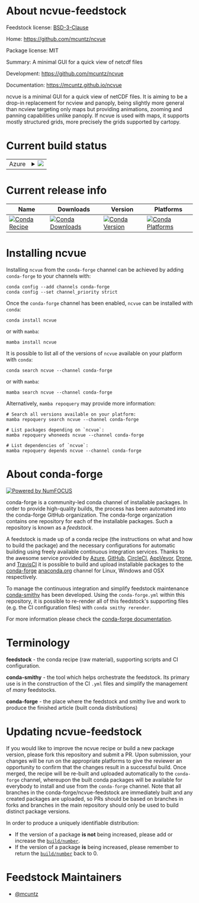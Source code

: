 About ncvue-feedstock
=====================

Feedstock license: [BSD-3-Clause](https://github.com/conda-forge/ncvue-feedstock/blob/main/LICENSE.txt)

Home: https://github.com/mcuntz/ncvue

Package license: MIT

Summary: A minimal GUI for a quick view of netcdf files

Development: https://github.com/mcuntz/ncvue

Documentation: https://mcuntz.github.io/ncvue

ncvue is a minimal GUI for a quick view of netCDF files. It is aiming to
be a drop-in replacement for ncview and panoply, being slightly more
general than ncview targeting only maps but providing animations, zooming
and panning capabilities unlike panoply. If ncvue is used with maps,
it supports mostly structured grids, more precisely the grids supported by
cartopy.


Current build status
====================


<table>
    
  <tr>
    <td>Azure</td>
    <td>
      <details>
        <summary>
          <a href="https://dev.azure.com/conda-forge/feedstock-builds/_build/latest?definitionId=16445&branchName=main">
            <img src="https://dev.azure.com/conda-forge/feedstock-builds/_apis/build/status/ncvue-feedstock?branchName=main">
          </a>
        </summary>
        <table>
          <thead><tr><th>Variant</th><th>Status</th></tr></thead>
          <tbody><tr>
              <td>linux_64_python3.10.____cpython</td>
              <td>
                <a href="https://dev.azure.com/conda-forge/feedstock-builds/_build/latest?definitionId=16445&branchName=main">
                  <img src="https://dev.azure.com/conda-forge/feedstock-builds/_apis/build/status/ncvue-feedstock?branchName=main&jobName=linux&configuration=linux%20linux_64_python3.10.____cpython" alt="variant">
                </a>
              </td>
            </tr><tr>
              <td>linux_64_python3.11.____cpython</td>
              <td>
                <a href="https://dev.azure.com/conda-forge/feedstock-builds/_build/latest?definitionId=16445&branchName=main">
                  <img src="https://dev.azure.com/conda-forge/feedstock-builds/_apis/build/status/ncvue-feedstock?branchName=main&jobName=linux&configuration=linux%20linux_64_python3.11.____cpython" alt="variant">
                </a>
              </td>
            </tr><tr>
              <td>linux_64_python3.12.____cpython</td>
              <td>
                <a href="https://dev.azure.com/conda-forge/feedstock-builds/_build/latest?definitionId=16445&branchName=main">
                  <img src="https://dev.azure.com/conda-forge/feedstock-builds/_apis/build/status/ncvue-feedstock?branchName=main&jobName=linux&configuration=linux%20linux_64_python3.12.____cpython" alt="variant">
                </a>
              </td>
            </tr><tr>
              <td>linux_64_python3.8.____cpython</td>
              <td>
                <a href="https://dev.azure.com/conda-forge/feedstock-builds/_build/latest?definitionId=16445&branchName=main">
                  <img src="https://dev.azure.com/conda-forge/feedstock-builds/_apis/build/status/ncvue-feedstock?branchName=main&jobName=linux&configuration=linux%20linux_64_python3.8.____cpython" alt="variant">
                </a>
              </td>
            </tr><tr>
              <td>linux_64_python3.9.____cpython</td>
              <td>
                <a href="https://dev.azure.com/conda-forge/feedstock-builds/_build/latest?definitionId=16445&branchName=main">
                  <img src="https://dev.azure.com/conda-forge/feedstock-builds/_apis/build/status/ncvue-feedstock?branchName=main&jobName=linux&configuration=linux%20linux_64_python3.9.____cpython" alt="variant">
                </a>
              </td>
            </tr><tr>
              <td>osx_64_python3.10.____cpython</td>
              <td>
                <a href="https://dev.azure.com/conda-forge/feedstock-builds/_build/latest?definitionId=16445&branchName=main">
                  <img src="https://dev.azure.com/conda-forge/feedstock-builds/_apis/build/status/ncvue-feedstock?branchName=main&jobName=osx&configuration=osx%20osx_64_python3.10.____cpython" alt="variant">
                </a>
              </td>
            </tr><tr>
              <td>osx_64_python3.11.____cpython</td>
              <td>
                <a href="https://dev.azure.com/conda-forge/feedstock-builds/_build/latest?definitionId=16445&branchName=main">
                  <img src="https://dev.azure.com/conda-forge/feedstock-builds/_apis/build/status/ncvue-feedstock?branchName=main&jobName=osx&configuration=osx%20osx_64_python3.11.____cpython" alt="variant">
                </a>
              </td>
            </tr><tr>
              <td>osx_64_python3.12.____cpython</td>
              <td>
                <a href="https://dev.azure.com/conda-forge/feedstock-builds/_build/latest?definitionId=16445&branchName=main">
                  <img src="https://dev.azure.com/conda-forge/feedstock-builds/_apis/build/status/ncvue-feedstock?branchName=main&jobName=osx&configuration=osx%20osx_64_python3.12.____cpython" alt="variant">
                </a>
              </td>
            </tr><tr>
              <td>osx_64_python3.8.____cpython</td>
              <td>
                <a href="https://dev.azure.com/conda-forge/feedstock-builds/_build/latest?definitionId=16445&branchName=main">
                  <img src="https://dev.azure.com/conda-forge/feedstock-builds/_apis/build/status/ncvue-feedstock?branchName=main&jobName=osx&configuration=osx%20osx_64_python3.8.____cpython" alt="variant">
                </a>
              </td>
            </tr><tr>
              <td>osx_64_python3.9.____cpython</td>
              <td>
                <a href="https://dev.azure.com/conda-forge/feedstock-builds/_build/latest?definitionId=16445&branchName=main">
                  <img src="https://dev.azure.com/conda-forge/feedstock-builds/_apis/build/status/ncvue-feedstock?branchName=main&jobName=osx&configuration=osx%20osx_64_python3.9.____cpython" alt="variant">
                </a>
              </td>
            </tr><tr>
              <td>win_64_python3.10.____cpython</td>
              <td>
                <a href="https://dev.azure.com/conda-forge/feedstock-builds/_build/latest?definitionId=16445&branchName=main">
                  <img src="https://dev.azure.com/conda-forge/feedstock-builds/_apis/build/status/ncvue-feedstock?branchName=main&jobName=win&configuration=win%20win_64_python3.10.____cpython" alt="variant">
                </a>
              </td>
            </tr><tr>
              <td>win_64_python3.11.____cpython</td>
              <td>
                <a href="https://dev.azure.com/conda-forge/feedstock-builds/_build/latest?definitionId=16445&branchName=main">
                  <img src="https://dev.azure.com/conda-forge/feedstock-builds/_apis/build/status/ncvue-feedstock?branchName=main&jobName=win&configuration=win%20win_64_python3.11.____cpython" alt="variant">
                </a>
              </td>
            </tr><tr>
              <td>win_64_python3.12.____cpython</td>
              <td>
                <a href="https://dev.azure.com/conda-forge/feedstock-builds/_build/latest?definitionId=16445&branchName=main">
                  <img src="https://dev.azure.com/conda-forge/feedstock-builds/_apis/build/status/ncvue-feedstock?branchName=main&jobName=win&configuration=win%20win_64_python3.12.____cpython" alt="variant">
                </a>
              </td>
            </tr><tr>
              <td>win_64_python3.8.____cpython</td>
              <td>
                <a href="https://dev.azure.com/conda-forge/feedstock-builds/_build/latest?definitionId=16445&branchName=main">
                  <img src="https://dev.azure.com/conda-forge/feedstock-builds/_apis/build/status/ncvue-feedstock?branchName=main&jobName=win&configuration=win%20win_64_python3.8.____cpython" alt="variant">
                </a>
              </td>
            </tr><tr>
              <td>win_64_python3.9.____cpython</td>
              <td>
                <a href="https://dev.azure.com/conda-forge/feedstock-builds/_build/latest?definitionId=16445&branchName=main">
                  <img src="https://dev.azure.com/conda-forge/feedstock-builds/_apis/build/status/ncvue-feedstock?branchName=main&jobName=win&configuration=win%20win_64_python3.9.____cpython" alt="variant">
                </a>
              </td>
            </tr>
          </tbody>
        </table>
      </details>
    </td>
  </tr>
</table>

Current release info
====================

| Name | Downloads | Version | Platforms |
| --- | --- | --- | --- |
| [![Conda Recipe](https://img.shields.io/badge/recipe-ncvue-green.svg)](https://anaconda.org/conda-forge/ncvue) | [![Conda Downloads](https://img.shields.io/conda/dn/conda-forge/ncvue.svg)](https://anaconda.org/conda-forge/ncvue) | [![Conda Version](https://img.shields.io/conda/vn/conda-forge/ncvue.svg)](https://anaconda.org/conda-forge/ncvue) | [![Conda Platforms](https://img.shields.io/conda/pn/conda-forge/ncvue.svg)](https://anaconda.org/conda-forge/ncvue) |

Installing ncvue
================

Installing `ncvue` from the `conda-forge` channel can be achieved by adding `conda-forge` to your channels with:

```
conda config --add channels conda-forge
conda config --set channel_priority strict
```

Once the `conda-forge` channel has been enabled, `ncvue` can be installed with `conda`:

```
conda install ncvue
```

or with `mamba`:

```
mamba install ncvue
```

It is possible to list all of the versions of `ncvue` available on your platform with `conda`:

```
conda search ncvue --channel conda-forge
```

or with `mamba`:

```
mamba search ncvue --channel conda-forge
```

Alternatively, `mamba repoquery` may provide more information:

```
# Search all versions available on your platform:
mamba repoquery search ncvue --channel conda-forge

# List packages depending on `ncvue`:
mamba repoquery whoneeds ncvue --channel conda-forge

# List dependencies of `ncvue`:
mamba repoquery depends ncvue --channel conda-forge
```


About conda-forge
=================

[![Powered by
NumFOCUS](https://img.shields.io/badge/powered%20by-NumFOCUS-orange.svg?style=flat&colorA=E1523D&colorB=007D8A)](https://numfocus.org)

conda-forge is a community-led conda channel of installable packages.
In order to provide high-quality builds, the process has been automated into the
conda-forge GitHub organization. The conda-forge organization contains one repository
for each of the installable packages. Such a repository is known as a *feedstock*.

A feedstock is made up of a conda recipe (the instructions on what and how to build
the package) and the necessary configurations for automatic building using freely
available continuous integration services. Thanks to the awesome service provided by
[Azure](https://azure.microsoft.com/en-us/services/devops/), [GitHub](https://github.com/),
[CircleCI](https://circleci.com/), [AppVeyor](https://www.appveyor.com/),
[Drone](https://cloud.drone.io/welcome), and [TravisCI](https://travis-ci.com/)
it is possible to build and upload installable packages to the
[conda-forge](https://anaconda.org/conda-forge) [anaconda.org](https://anaconda.org/)
channel for Linux, Windows and OSX respectively.

To manage the continuous integration and simplify feedstock maintenance
[conda-smithy](https://github.com/conda-forge/conda-smithy) has been developed.
Using the ``conda-forge.yml`` within this repository, it is possible to re-render all of
this feedstock's supporting files (e.g. the CI configuration files) with ``conda smithy rerender``.

For more information please check the [conda-forge documentation](https://conda-forge.org/docs/).

Terminology
===========

**feedstock** - the conda recipe (raw material), supporting scripts and CI configuration.

**conda-smithy** - the tool which helps orchestrate the feedstock.
                   Its primary use is in the construction of the CI ``.yml`` files
                   and simplify the management of *many* feedstocks.

**conda-forge** - the place where the feedstock and smithy live and work to
                  produce the finished article (built conda distributions)


Updating ncvue-feedstock
========================

If you would like to improve the ncvue recipe or build a new
package version, please fork this repository and submit a PR. Upon submission,
your changes will be run on the appropriate platforms to give the reviewer an
opportunity to confirm that the changes result in a successful build. Once
merged, the recipe will be re-built and uploaded automatically to the
`conda-forge` channel, whereupon the built conda packages will be available for
everybody to install and use from the `conda-forge` channel.
Note that all branches in the conda-forge/ncvue-feedstock are
immediately built and any created packages are uploaded, so PRs should be based
on branches in forks and branches in the main repository should only be used to
build distinct package versions.

In order to produce a uniquely identifiable distribution:
 * If the version of a package **is not** being increased, please add or increase
   the [``build/number``](https://docs.conda.io/projects/conda-build/en/latest/resources/define-metadata.html#build-number-and-string).
 * If the version of a package **is** being increased, please remember to return
   the [``build/number``](https://docs.conda.io/projects/conda-build/en/latest/resources/define-metadata.html#build-number-and-string)
   back to 0.

Feedstock Maintainers
=====================

* [@mcuntz](https://github.com/mcuntz/)

